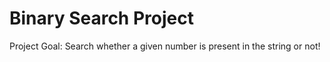 # Binary Search Project

Project Goal: Search whether a given number is present in the string or not!
